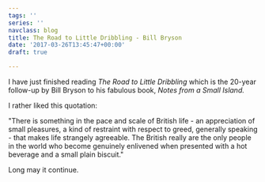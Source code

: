 ```yaml
---
tags: ''
series: ''
navclass: blog
title: The Road to Little Dribbling - Bill Bryson
date: '2017-03-26T13:45:47+00:00'
draft: true

---
```



I have just finished reading *The Road to Little Dribbling* which is the 20-year follow-up by Bill Bryson to his fabulous book, *Notes from a Small Island.*

I rather liked this quotation:

"There is something in the pace and scale of British life - an appreciation of small pleasures, a kind of restraint with respect to greed, generally speaking - that makes life strangely agreeable. The British really are the only people in the world who become genuinely enlivened when presented with a hot beverage and a small plain biscuit."

Long may it continue.